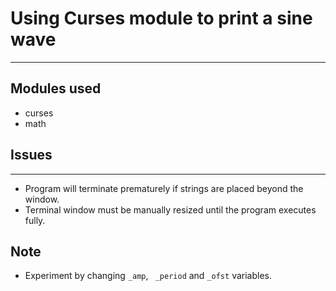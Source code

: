 # Using Curses module to print a sine wave
---
## Modules used
* curses <built-in>
* math <built-in>

## Issues
---
* Program will terminate prematurely if strings are placed beyond the window.
* Terminal window must be manually resized until the program executes fully.

## Note
* Experiment by changing `_amp`, ` _period` and `_ofst` variables.

